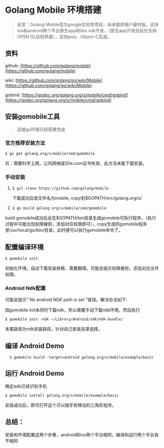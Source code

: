 # Golang Mobile 环境搭建
> 前言：Golang Mobile现为google实验性项目，尚未提供用户最终版。支持ios和android两个平台原生app和libs sdk开发，（原生app开发目前仅支持OPEN GL绘制界面），支持java、Object-C互调。

## 资料
github:  [https://github.com/golang/mobile](https://github.com/golang/mobile)

wiki: [https://github.com/golang/go/wiki/Mobile](https://github.com/golang/go/wiki/Mobile)

gobind: [https://godoc.org/golang.org/x/mobile/cmd/gobind](https://godoc.org/golang.org/x/mobile/cmd/gobind)

## 安装gomobile工具
> 前提go环境已经搭建完成

###  官方推荐安装方法
``` $ go get golang.org/x/mobile/cmd/gomobile ```

坑：需要科学上网，公司网络提示le.com证书失效，此方法未能下载安装。

### 手动安装
1. ```$ git clone https://github.com/golang/mobile ```

   下载成功后改文件名为mobile, copy到$GOPATH/src/golang.org/x/ 
   
2.  ``` $ go build golang.org/x/mobile/cmd/gomobile ```

   build gomobile成功后会在$GOPATH/bin目录生成gomobile可执行程序，（执行过程中可能出现权限被拒，添加对应权限即可），copy生成的gomobile程序至/usr/local/go/bin/目录，此时便可以执行gomobile命令了。
   
## 配置编译环境

``` $ gomobile init ```

  初始化环境，自动下载安装依赖，需要翻墙，可能会提示权限被拒，添加对应文件权限。

  
### Android Ndk配置
   可能会提示" No android NDK path is set "错误。解决办法如下:

   因gomobile init未同时下载ndk，所以需要手动下载ndk环境，然后执行
   
   ```$ gomobile init -ndk ~/Library/Android/sdk/ndk-bundle/```
   
   末尾路径为ndk安装路径，针对自己安装目录选择。
   
## 编译 Android Demo
 ```  $ gomobile build -target=android golang.org/x/mobile/example/basic```
 
 
## 运行 Android Demo
确定adb已经识别手机

```$ gomobile install golang.org/x/mobile/example/basic ``` 

安装成功后，即可打开这个可以随手势移动的三角形程序。


## 总结：
 安装和环境配置这两个步奏，android和ios两个平台相同，编译和运行两个平台各不相同

